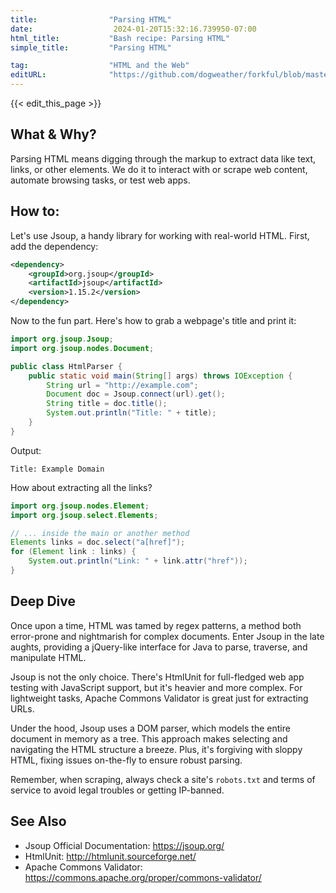 ```yaml
---
title:                "Parsing HTML"
date:                  2024-01-20T15:32:16.739950-07:00
html_title:           "Bash recipe: Parsing HTML"
simple_title:         "Parsing HTML"

tag:                  "HTML and the Web"
editURL:              "https://github.com/dogweather/forkful/blob/master/content/en/java/parsing-html.md"
---
```


{{< edit_this_page >}}

## What & Why?

Parsing HTML means digging through the markup to extract data like text, links, or other elements. We do it to interact with or scrape web content, automate browsing tasks, or test web apps.

## How to:

Let's use Jsoup, a handy library for working with real-world HTML. First, add the dependency:

```xml
<dependency>
    <groupId>org.jsoup</groupId>
    <artifactId>jsoup</artifactId>
    <version>1.15.2</version>
</dependency>
```

Now to the fun part. Here's how to grab a webpage's title and print it:

```java
import org.jsoup.Jsoup;
import org.jsoup.nodes.Document;

public class HtmlParser {
    public static void main(String[] args) throws IOException {
        String url = "http://example.com";
        Document doc = Jsoup.connect(url).get();
        String title = doc.title();
        System.out.println("Title: " + title);
    }
}
```

Output:

```
Title: Example Domain
```

How about extracting all the links?

```java
import org.jsoup.nodes.Element;
import org.jsoup.select.Elements;

// ... inside the main or another method
Elements links = doc.select("a[href]");
for (Element link : links) {
    System.out.println("Link: " + link.attr("href"));
}
```

## Deep Dive

Once upon a time, HTML was tamed by regex patterns, a method both error-prone and nightmarish for complex documents. Enter Jsoup in the late aughts, providing a jQuery-like interface for Java to parse, traverse, and manipulate HTML.

Jsoup is not the only choice. There's HtmlUnit for full-fledged web app testing with JavaScript support, but it's heavier and more complex. For lightweight tasks, Apache Commons Validator is great just for extracting URLs.

Under the hood, Jsoup uses a DOM parser, which models the entire document in memory as a tree. This approach makes selecting and navigating the HTML structure a breeze. Plus, it's forgiving with sloppy HTML, fixing issues on-the-fly to ensure robust parsing.

Remember, when scraping, always check a site's `robots.txt` and terms of service to avoid legal troubles or getting IP-banned.

## See Also

- Jsoup Official Documentation: https://jsoup.org/
- HtmlUnit: http://htmlunit.sourceforge.net/
- Apache Commons Validator: https://commons.apache.org/proper/commons-validator/
